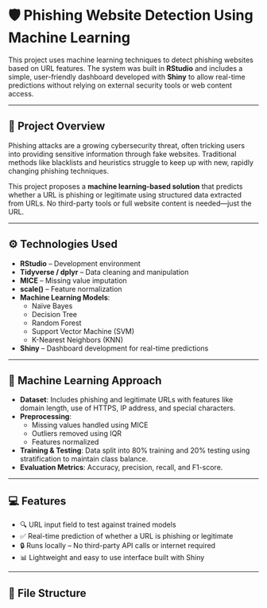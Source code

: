# 🛡️ Phishing Website Detection Using Machine Learning

This project uses machine learning techniques to detect phishing websites based on URL features. The system was built in **RStudio** and includes a simple, user-friendly dashboard developed with **Shiny** to allow real-time predictions without relying on external security tools or web content access.

---

## 📌 Project Overview

Phishing attacks are a growing cybersecurity threat, often tricking users into providing sensitive information through fake websites. Traditional methods like blacklists and heuristics struggle to keep up with new, rapidly changing phishing techniques.

This project proposes a **machine learning-based solution** that predicts whether a URL is phishing or legitimate using structured data extracted from URLs. No third-party tools or full website content is needed—just the URL.

---

## ⚙️ Technologies Used

- **RStudio** – Development environment  
- **Tidyverse / dplyr** – Data cleaning and manipulation  
- **MICE** – Missing value imputation  
- **scale()** – Feature normalization  
- **Machine Learning Models**:
  - Naïve Bayes
  - Decision Tree
  - Random Forest
  - Support Vector Machine (SVM)
  - K-Nearest Neighbors (KNN)
- **Shiny** – Dashboard development for real-time predictions  

---

## 🧪 Machine Learning Approach

- **Dataset**: Includes phishing and legitimate URLs with features like domain length, use of HTTPS, IP address, and special characters.
- **Preprocessing**: 
  - Missing values handled using MICE
  - Outliers removed using IQR
  - Features normalized
- **Training & Testing**: Data split into 80% training and 20% testing using stratification to maintain class balance.
- **Evaluation Metrics**: Accuracy, precision, recall, and F1-score.

---

## 💻 Features

- 🔍 URL input field to test against trained models  
- ✅ Real-time prediction of whether a URL is phishing or legitimate  
- 🔒 Runs locally – No third-party API calls or internet required  
- 📊 Lightweight and easy to use interface built with Shiny  

---

## 📁 File Structure

